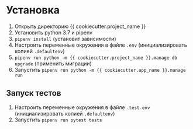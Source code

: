 

# Установка #
1. Открыть директорию {{ cookiecutter.project_name }}
2. Установить python 3.7 и pipenv
3. `pipenv install` (установит зависимости)
4. Настроить переменные окружения в файле `.env` (инициализировать копией `.defaultenv`)
5. `pipenv run python -m {{ cookiecutter.project_name }}.manage db upgrade` (применить миграции)
6. Запустить `pipenv run python -m {{ cookiecutter.app_name }}.manage run`

## Запуск тестов ##
1. Настроить переменные окружения в файле `.test.env` (инициализировать копией `.defaultenv`)
2. Запустить `pipenv run pytest tests`
